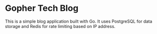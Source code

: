 # Gopher Tech Blog

This is a simple blog application built with Go. It uses PostgreSQL for data storage and Redis for rate limiting based on IP address.
